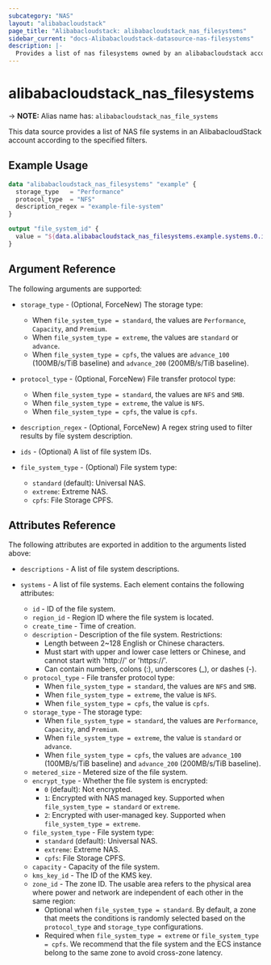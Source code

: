 ```yaml
---
subcategory: "NAS"
layout: "alibabacloudstack"
page_title: "Alibabacloudstack: alibabacloudstack_nas_filesystems"
sidebar_current: "docs-Alibabacloudstack-datasource-nas-filesystems"
description: |- 
  Provides a list of nas filesystems owned by an alibabacloudstack account.
---
```


# alibabacloudstack_nas_filesystems
-> **NOTE:** Alias name has: `alibabacloudstack_nas_file_systems`

This data source provides a list of NAS file systems in an AlibabacloudStack account according to the specified filters.

## Example Usage

```terraform
data "alibabacloudstack_nas_filesystems" "example" {
  storage_type   = "Performance"
  protocol_type  = "NFS"
  description_regex = "example-file-system"
}

output "file_system_id" {
  value = "${data.alibabacloudstack_nas_filesystems.example.systems.0.id}"
}
```

## Argument Reference

The following arguments are supported:

* `storage_type` - (Optional, ForceNew) The storage type:
  * When `file_system_type = standard`, the values are `Performance`, `Capacity`, and `Premium`.
  * When `file_system_type = extreme`, the values are `standard` or `advance`.
  * When `file_system_type = cpfs`, the values are `advance_100` (100MB/s/TiB baseline) and `advance_200` (200MB/s/TiB baseline).
  
* `protocol_type` - (Optional, ForceNew) File transfer protocol type:
  * When `file_system_type = standard`, the values are `NFS` and `SMB`.
  * When `file_system_type = extreme`, the value is `NFS`.
  * When `file_system_type = cpfs`, the value is `cpfs`.

* `description_regex` - (Optional, ForceNew) A regex string used to filter results by file system description.

* `ids` - (Optional) A list of file system IDs.


* `file_system_type` - (Optional) File system type:
  * `standard` (default): Universal NAS.
  * `extreme`: Extreme NAS.
  * `cpfs`: File Storage CPFS.

## Attributes Reference

The following attributes are exported in addition to the arguments listed above:

* `descriptions` - A list of file system descriptions.

* `systems` - A list of file systems. Each element contains the following attributes:
  * `id` - ID of the file system.
  * `region_id` - Region ID where the file system is located.
  * `create_time` - Time of creation.
  * `description` - Description of the file system. Restrictions:
    * Length between 2~128 English or Chinese characters.
    * Must start with upper and lower case letters or Chinese, and cannot start with 'http://' or 'https://'.
    * Can contain numbers, colons (:), underscores (_), or dashes (-).
  * `protocol_type` - File transfer protocol type:
    * When `file_system_type = standard`, the values are `NFS` and `SMB`.
    * When `file_system_type = extreme`, the value is `NFS`.
    * When `file_system_type = cpfs`, the value is `cpfs`.
  * `storage_type` - The storage type:
    * When `file_system_type = standard`, the values are `Performance`, `Capacity`, and `Premium`.
    * When `file_system_type = extreme`, the value is `standard` or `advance`.
    * When `file_system_type = cpfs`, the values are `advance_100` (100MB/s/TiB baseline) and `advance_200` (200MB/s/TiB baseline).
  * `metered_size` - Metered size of the file system.
  * `encrypt_type` - Whether the file system is encrypted:
    * `0` (default): Not encrypted.
    * `1`: Encrypted with NAS managed key. Supported when `file_system_type = standard` or `extreme`.
    * `2`: Encrypted with user-managed key. Supported when `file_system_type = extreme`.
  * `file_system_type` - File system type:
    * `standard` (default): Universal NAS.
    * `extreme`: Extreme NAS.
    * `cpfs`: File Storage CPFS.
  * `capacity` - Capacity of the file system.
  * `kms_key_id` - The ID of the KMS key.
  * `zone_id` - The zone ID. The usable area refers to the physical area where power and network are independent of each other in the same region:
    * Optional when `file_system_type = standard`. By default, a zone that meets the conditions is randomly selected based on the `protocol_type` and `storage_type` configurations.
    * Required when `file_system_type = extreme` or `file_system_type = cpfs`. We recommend that the file system and the ECS instance belong to the same zone to avoid cross-zone latency.